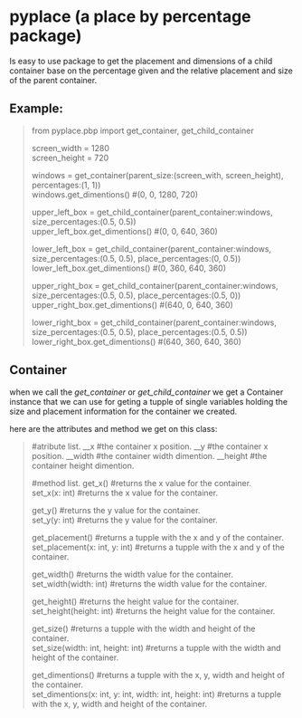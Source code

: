 # pyplace (a place by percentage package)
Is easy to use package to get the placement and dimensions of a child container base on the percentage given and the relative placement and size of the parent container.

## Example:
> from pyplace.pbp import get_container, get_child_container
> 
> screen_width = 1280 <br>
> screen_height = 720
> 
> windows = get_container(parent_size:(screen_with, screen_height), percentages:(1, 1)) <br>
> windows.get_dimentions() #(0, 0, 1280, 720)
> 
> upper_left_box = get_child_container(parent_container:windows, size_percentages:(0.5, 0.5)) <br>
> upper_left_box.get_dimentions() #(0, 0, 640, 360)
> 
> lower_left_box = get_child_container(parent_container:windows, size_percentages:(0.5, 0.5), place_percentages:(0, 0.5)) <br>
> lower_left_box.get_dimentions() #(0, 360, 640, 360)
> 
> upper_right_box = get_child_container(parent_container:windows, size_percentages:(0.5, 0.5), place_percentages:(0.5, 0)) <br>
> upper_right_box.get_dimentions() #(640, 0, 640, 360)
> 
> lower_right_box = get_child_container(parent_container:windows, size_percentages:(0.5, 0.5), place_percentages:(0.5, 0.5)) <br>
> lower_right_box.get_dimentions() #(640, 360, 640, 360)


## Container
when we call the *get_container* or *get_child_container* we get a Container instance that we can use for geting a tupple of single variables holding the size and placement information for the container we created.

here are the attributes and method we get on this class:
> #atribute list.
> __x       #the container x position.
> __y       #the container x position.
> __width   #the container width dimention.
> __height  #the container height dimention.
>
> #method list.
> get_x()           #returns the x value for the container. <br>
> set_x(x: int)     #returns the x value for the container.
>
> get_y()           #returns the y value for the container. <br>
> set_y(y: int)     #returns the y value for the container.
>
> get_placement()   #returns a tupple with the x and y of the container. <br>
> set_placement(x: int, y: int)   #returns a tupple with the x and y of the container.
>
> get_width()       #returns the width value for the container. <br>
> set_width(width: int)       #returns the width value for the container.
>
> get_height()      #returns the height value for the container. <br>
> set_height(height: int)      #returns the height value for the container.
>
> get_size()        #returns a tupple with the width and height of the container. <br>
> set_size(width: int, height: int)        #returns a tupple with the width and height of the container.
>
> get_dimentions()  #returns a tupple with the x, y, width and height of the container. <br>
> set_dimentions(x: int, y: int, width: int, height: int)  #returns a tupple with the x, y, width and height of the container.
